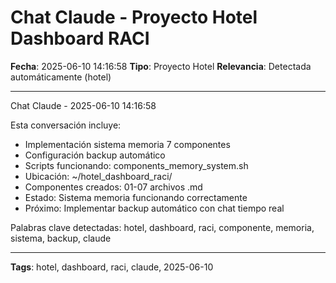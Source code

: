 # Chat Claude - Proyecto Hotel Dashboard RACI
**Fecha**: 2025-06-10 14:16:58
**Tipo**: Proyecto Hotel
**Relevancia**: Detectada automáticamente (hotel)

---

Chat Claude - 2025-06-10 14:16:58

Esta conversación incluye:
- Implementación sistema memoria 7 componentes
- Configuración backup automático
- Scripts funcionando: components_memory_system.sh
- Ubicación: ~/hotel_dashboard_raci/
- Componentes creados: 01-07 archivos .md
- Estado: Sistema memoria funcionando correctamente
- Próximo: Implementar backup automático con chat tiempo real

Palabras clave detectadas: hotel, dashboard, raci, componente, memoria, sistema, backup, claude

---

**Tags**: hotel, dashboard, raci, claude, 2025-06-10
